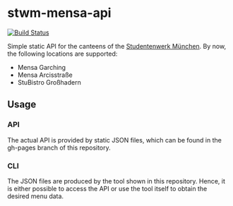 # stwm-mensa-api

[![Build Status](https://travis-ci.com/srehwald/stwm-mensa-api.svg?token=YUmexXqP9AGj9wNMuDhx&branch=master)](https://travis-ci.com/srehwald/stwm-mensa-api)

Simple static API for the canteens of the [Studentenwerk München](http://www.studentenwerk-muenchen.de). By now, the following locations are supported:
- Mensa Garching
- Mensa Arcisstraße
- StuBistro Großhadern

## Usage

### API
The actual API is provided by static JSON files, which can be found in the gh-pages branch of this repository. 

### CLI
The JSON files are produced by the tool shown in this repository. Hence, it is either possible to access the API or use the tool itself to obtain the desired menu data.
